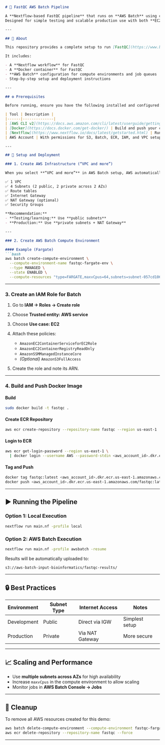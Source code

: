 ````markdown
# 🧬 FastQC AWS Batch Pipeline

A **Nextflow-based FastQC pipeline** that runs on **AWS Batch** using custom Docker and S3 integration.  
Designed for simple testing and scalable production use with both **EC2** and **Fargate** compute environments.

---

## 📖 About

This repository provides a complete setup to run [FastQC](https://www.bioinformatics.babraham.ac.uk/projects/fastqc/) quality control analysis on FASTQ files using **Nextflow** and **AWS Batch**.

It includes:

- A **Nextflow workflow** for FastQC
- A **Docker container** for FastQC
- **AWS Batch** configuration for compute environments and job queues
- Step-by-step setup and deployment instructions

---

## ⚙️ Prerequisites

Before running, ensure you have the following installed and configured:

| Tool | Description |
|------|--------------|
| [AWS CLI v2](https://docs.aws.amazon.com/cli/latest/userguide/getting-started-install.html) | Manage AWS resources |
| [Docker](https://docs.docker.com/get-docker/) | Build and push your container image |
| [Nextflow](https://www.nextflow.io/docs/latest/getstarted.html) | Run the pipeline |
| AWS Account | With permissions for S3, Batch, ECR, IAM, and VPC setup |

---

## 🚀 Setup and Deployment

### 1. Create AWS Infrastructure (“VPC and more”)

When you select **“VPC and more”** in AWS Batch setup, AWS automatically creates:

✅ 1 VPC  
✅ 4 Subnets (2 public, 2 private across 2 AZs)  
✅ Route tables  
✅ Internet Gateway  
✅ NAT Gateway (optional)  
✅ Security Groups  

**Recommendation:**
- **Testing/learning:** Use **public subnets**
- **Production:** Use **private subnets + NAT Gateway**

---

### 2. Create AWS Batch Compute Environment

#### Example (Fargate)
```bash
aws batch create-compute-environment \
  --compute-environment-name fastqc-fargate-env \
  --type MANAGED \
  --state ENABLED \
  --compute-resources "type=FARGATE,maxvCpus=64,subnets=subnet-057cd1067dbcac544,securityGroupIds=sg-070e160e270ed56fb"
````

---

### 3. Create an IAM Role for Batch

1. Go to **IAM → Roles → Create role**
2. Choose **Trusted entity: AWS service**
3. Choose **Use case: EC2**
4. Attach these policies:

   * `AmazonEC2ContainerServiceforEC2Role`
   * `AmazonEC2ContainerRegistryReadOnly`
   * `AmazonSSMManagedInstanceCore`
   * *(Optional)* `AmazonS3FullAccess`
5. Create the role and note its ARN.

---

### 4. Build and Push Docker Image

#### Build

```bash
sudo docker build -t fastqc .
```

#### Create ECR Repository

```bash
aws ecr create-repository --repository-name fastqc --region us-east-1
```

#### Login to ECR

```bash
aws ecr get-login-password --region us-east-1 \
  | docker login --username AWS --password-stdin <aws_account_id>.dkr.ecr.us-east-1.amazonaws.com
```

#### Tag and Push

```bash
docker tag fastqc:latest <aws_account_id>.dkr.ecr.us-east-1.amazonaws.com/fastqc:latest
docker push <aws_account_id>.dkr.ecr.us-east-1.amazonaws.com/fastqc:latest
```

---

## ▶️ Running the Pipeline

### Option 1: Local Execution

```bash
nextflow run main.nf -profile local
```

### Option 2: AWS Batch Execution

```bash
nextflow run main.nf -profile awsbatch -resume
```

Results will be automatically uploaded to:

```
s3://aws-batch-input-bioinformatics/fastqc-results/
```

---

## 🔒 Best Practices

| Environment | Subnet Type | Internet Access | Notes          |
| ----------- | ----------- | --------------- | -------------- |
| Development | Public      | Direct via IGW  | Simplest setup |
| Production  | Private     | Via NAT Gateway | More secure    |

---

## 📈 Scaling and Performance

* Use **multiple subnets across AZs** for high availability
* Increase `maxvCpus` in the compute environment to allow scaling
* Monitor jobs in **AWS Batch Console → Jobs**

---

## 🧹 Cleanup

To remove all AWS resources created for this demo:

```bash
aws batch delete-compute-environment --compute-environment fastqc-fargate-env
aws ecr delete-repository --repository-name fastqc --force
```

---

